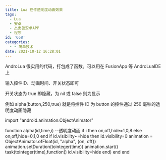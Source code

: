 ```yaml
---
title: Lua 控件透明度动画效果
tags:
  - Lua
  - 安卓
  - 杰出兽安卓APP
  - 程序
id: '668'
categories:
  - - 简单技术
date: 2021-10-12 16:28:01
---
```


AndroLua 很实用的代码，打包成了函数。可以用在 FusionApp 等 AndroLuaIDE 上

输入控件ID、动画时间、开关状态即可

开关状态为 true 即隐藏，为 nil 或 false 则为显示

例如 alpha(button,250,true) 就是将控件 ID 为 button 的控件通过 250 毫秒的透明度动画隐藏

import "android.animation.ObjectAnimator"

function alpha(id,time,i)
  --透明度动画
  if i then on,off,hide=1,0,8 else on,off,hide=0,1,0 end
  if id.visibility~=hide then
    id.visibility=0
    animation = ObjectAnimator.ofFloat(id, "alpha", {on, off})
    animation.setDuration(tointeger(time))
    animation.start()
    task(tointeger(time),function()
      id.visibility=hide
    end)
  end
end